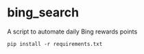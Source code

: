 # bing_search
A script to automate daily Bing rewards points

```pip install -r requirements.txt```
